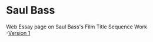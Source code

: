 # Saul Bass
Web Essay page on Saul Bass's Film Title Sequence Work
<br>
-[Version 1](https://peter-ixd-belfast.github.io/saul_bass/saul_bass_web_essay.html)
